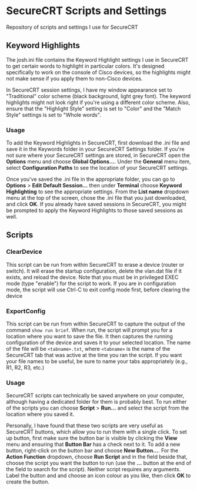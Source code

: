 # SecureCRT Scripts and Settings
Repository of scripts and settings I use for SecureCRT

## Keyword Highlights
The josh.ini file contains the Keyword Highlight settings I use in SecureCRT to get certain words to highlight in particular colors. It's designed specifically to work on the console of Cisco devices, so the highlights might not make sense if you apply them to non-Cisco devices.

In SecureCRT session settings, I have my window appearance set to "Traditional" color scheme (black background, light grey font). The keyword highlights might not look right if you're using a different color scheme.
Also, ensure that the "Highlight Style" setting is set to "Color" and the "Match Style" settings is set to "Whole words".

### Usage
To add the Keyword Highlights in SecureCRT, first download the .ini file and save it in the Keywords folder in your SecureCRT Settings folder. If you're not sure where your SecureCRT settings are stored, in SecureCRT open the **Options** menu and choose **Global Options...**. Under the **General** menu item, select **Configuration Paths** to see the location of your SecureCRT settings.

Once you've saved the .ini file in the appropriate folder, you can go to **Options** > **Edit Default Session...** then under **Terminal** choose **Keyword Highlighting** to see the appropriate settings. From the **List name** dropdown menu at the top of the screen, chose the .ini file that you just downloaded, and click **OK**. If you already have saved sessions in SecureCRT, you might be prompted to apply the Keyword Highlights to those saved sessions as well.

## Scripts
### ClearDevice
This script can be run from within SecureCRT to erase a device (router or switch). It will erase the startup configuration, delete the vlan.dat file if it exists, and reload the device. Note that you must be in privileged EXEC mode (type "enable") for the script to work. If you are in configuration mode, the script will use Ctrl-C to exit config mode first, before clearing the device

### ExportConfig
This script can be run from within SecureCRT to capture the output of the command `show run brief`. When run, the script will prompt you for a location where you want to save the file. It then captures the running configuration of the device and saves it to your selected location. The name of the file will be `<tabname>.txt`, where `<tabname>` is the name of the SecureCRT tab that was active at the time you ran the script. If you want your file names to be useful, be sure to name your tabs appropriately (e.g., R1, R2, R3, etc.)

### Usage
SecureCRT scripts can technically be saved anywhere on your computer, although having a dedicated folder for them is probably best. To run either of the scripts you can choose **Script** > **Run...** and select the script from the location where you saved it. 

Personally, I have found that these two scripts are very useful as SecureCRT buttons, which allow you to run them with a single click. To set up button, first make sure the button bar is visible by clicking the **View** menu and ensuring that **Button Bar** has a check next to it. To add a new button, right-click on the button bar and choose **New Button...**. For the **Action Function** dropdown, choose **Run Script** and in the field beside that, choose the script you want the button to run (use the **...** button at the end of the field to search for the script). Neither script requires any arguments. Label the button and and choose an icon colour as you like, then click **OK** to create the button.
